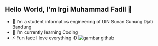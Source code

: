 ## Hello World, I’m Irgi Muhammad Fadll 👋 

- 👀 I’m a student informatics engineering of UIN Sunan Gunung Djati Bandung
- 🌱 I’m currently learning Coding
- ⚡ Fun fact: I love everything :D
![gambar github](https://media.giphy.com/media/v1.Y2lkPWVjZjA1ZTQ3c3l2OHBvOXN2aDN1YXlibng3aWNpaDVkdTRhOGFobGRyZXBhcjRydCZlcD12MV9naWZzX3NlYXJjaCZjdD1n/ztpMY1t5VYWlO/giphy.gif)


<!---
Irgimf/Irgimf is a ✨ special ✨ repository because its `README.md` (this file) appears on your GitHub profile.
You can click the Preview link to take a look at your changes.
--->
